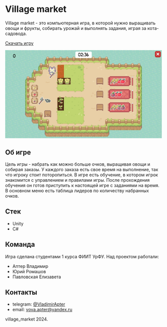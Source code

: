 # Village market

Village market - это компьютерная игра, в которой нужно выращивать овощи и фрукты,
собирать урожай и выполнять задания, играя за кота-садовода.

[Скачать игру](https://drive.google.com/file/d/1vhKl5hGbINnAX770ij-wMiKyVLgTXwrg/view?usp=drive_link)

![gameplay example](gameplay_example.jpg)

## Об игре
Цель игры - набрать как можно больше очков, выращивая овощи и собирая заказы.
У каждого заказа есть свое время на выполнение, так что игроку стоит поторопиться.
В игре есть обучение, в котором игрок знакомится с управлением и правилами игры. 
После прохождения обучения он готов приступить к настоящей игре с заданиями на время.
В основном меню есть таблица лидеров по количеству набранных очков.

## Стек
- Unity
- C# 

## Команда
Игра сделана студентами 1 курса ФИИТ УрФУ.
Над проектом работали:
- Аптер Владимир
- Юрий Ромашов
- Павловская Елизавета

## Контакты

- telegram: [@VladimirApter](https://t.me/VladimirApter)
- email: [vova.apter@yandex.ru](mailto:vova.apter@yandex.ru)


village_market 2024.